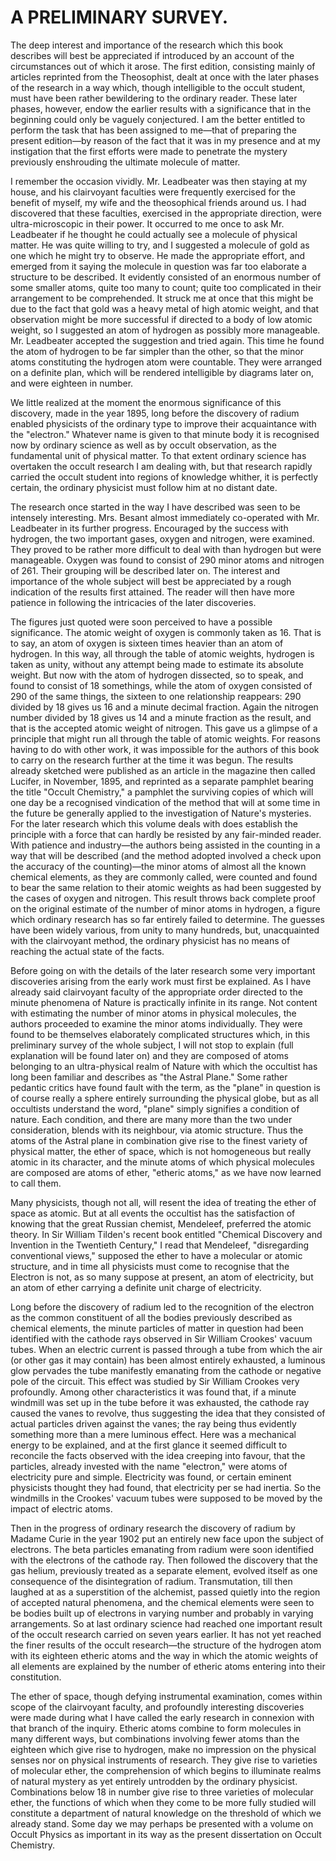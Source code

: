 # A PRELIMINARY SURVEY.

The deep interest and importance of the research which this book describes will best be appreciated if introduced by an account of the circumstances out of which it arose. The first edition, consisting mainly of articles reprinted from the Theosophist, dealt at once with the later phases of the research in a way which, though intelligible to the occult student, must have been rather bewildering to the ordinary reader. These later phases, however, endow the earlier results with a significance that in the beginning could only be vaguely conjectured. I am the better entitled to perform the task that has been assigned to me—that of preparing the present edition—by reason of the fact that it was in my presence and at my instigation that the first efforts were made to penetrate the mystery previously enshrouding the ultimate molecule of matter.

I remember the occasion vividly. Mr. Leadbeater was then staying at my house, and his clairvoyant faculties were frequently exercised for the benefit of myself, my wife and the theosophical friends around us. I had discovered that these faculties, exercised in the appropriate direction, were ultra-microscopic in their power. It occurred to me once to ask Mr. Leadbeater if he thought he could actually see a molecule of physical matter. He was quite willing to try, and I suggested a molecule of gold as one which he might try to observe. He made the appropriate effort, and emerged from it saying the molecule in question was far too elaborate a structure to be described. It evidently consisted of an enormous number of some smaller atoms, quite too many to count; quite too complicated in their arrangement to be comprehended. It struck me at once that this might be due to the fact that gold was a heavy metal of high atomic weight, and that observation might be more successful if directed to a body of low atomic weight, so I suggested an atom of hydrogen as possibly more manageable. Mr. Leadbeater accepted the suggestion and tried again. This time he found the atom of hydrogen to be far simpler than the other, so that the minor atoms constituting the hydrogen atom were countable. They were arranged on a definite plan, which will be rendered intelligible by diagrams later on, and were eighteen in number.

We little realized at the moment the enormous significance of this discovery, made in the year 1895, long before the discovery of radium enabled physicists of the ordinary type to improve their acquaintance with the "electron." Whatever name is given to that minute body it is recognised now by ordinary science as well as by occult observation, as the fundamental unit of physical matter. To that extent ordinary science has overtaken the occult research I am dealing with, but that research rapidly carried the occult student into regions of knowledge whither, it is perfectly certain, the ordinary physicist must follow him at no distant date.

The research once started in the way I have described was seen to be intensely interesting. Mrs. Besant almost immediately co-operated with Mr. Leadbeater in its further progress. Encouraged by the success with hydrogen, the two important gases, oxygen and nitrogen, were examined. They proved to be rather more difficult to deal with than hydrogen but were manageable. Oxygen was found to consist of 290 minor atoms and nitrogen of 261. Their grouping will be described later on. The interest and importance of the whole subject will best be appreciated by a rough indication of the results first attained. The reader will then have more patience in following the intricacies of the later discoveries.

The figures just quoted were soon perceived to have a possible significance. The atomic weight of oxygen is commonly taken as 16. That is to say, an atom of oxygen is sixteen times heavier than an atom of hydrogen. In this way, all through the table of atomic weights, hydrogen is taken as unity, without any attempt being made to estimate its absolute weight. But now with the atom of hydrogen dissected, so to speak, and found to consist of 18 somethings, while the atom of oxygen consisted of 290 of the same things, the sixteen to one relationship reappears: 290 divided by 18 gives us 16 and a minute decimal fraction. Again the nitrogen number divided by 18 gives us 14 and a minute fraction as the result, and that is the accepted atomic weight of nitrogen. This gave us a glimpse of a principle that might run all through the table of atomic weights. For reasons having to do with other work, it was impossible for the authors of this book to carry on the research further at the time it was begun. The results already sketched were published as an article in the magazine then called Lucifer, in November, 1895, and reprinted as a separate pamphlet bearing the title "Occult Chemistry," a pamphlet the surviving copies of which will one day be a recognised vindication of the method that will at some time in the future be generally applied to the investigation of Nature's mysteries. For the later research which this volume deals with does establish the principle with a force that can hardly be resisted by any fair-minded reader. With patience and industry—the authors being assisted in the counting in a way that will be described (and the method adopted involved a check upon the accuracy of the counting)—the minor atoms of almost all the known chemical elements, as they are commonly called, were counted and found to bear the same relation to their atomic weights as had been suggested by the cases of oxygen and nitrogen. This result throws back complete proof on the original estimate of the number of minor atoms in hydrogen, a figure which ordinary research has so far entirely failed to determine. The guesses have been widely various, from unity to many hundreds, but, unacquainted with the clairvoyant method, the ordinary physicist has no means of reaching the actual state of the facts.

Before going on with the details of the later research some very important discoveries arising from the early work must first be explained. As I have already said clairvoyant faculty of the appropriate order directed to the minute phenomena of Nature is practically infinite in its range. Not content with estimating the number of minor atoms in physical molecules, the authors proceeded to examine the minor atoms individually. They were found to be themselves elaborately complicated structures which, in this preliminary survey of the whole subject, I will not stop to explain (full explanation will be found later on) and they are composed of atoms belonging to an ultra-physical realm of Nature with which the occultist has long been familiar and describes as "the Astral Plane." Some rather pedantic critics have found fault with the term, as the "plane" in question is of course really a sphere entirely surrounding the physical globe, but as all occultists understand the word, "plane" simply signifies a condition of nature. Each condition, and there are many more than the two under consideration, blends with its neighbour, via atomic structure. Thus the atoms of the Astral plane in combination give rise to the finest variety of physical matter, the ether of space, which is not homogeneous but really atomic in its character, and the minute atoms of which physical molecules are composed are atoms of ether, "etheric atoms," as we have now learned to call them.

Many physicists, though not all, will resent the idea of treating the ether of space as atomic. But at all events the occultist has the satisfaction of knowing that the great Russian chemist, Mendeleef, preferred the atomic theory. In Sir William Tilden's recent book entitled "Chemical Discovery and Invention in the Twentieth Century," I read that Mendeleef, "disregarding conventional views," supposed the ether to have a molecular or atomic structure, and in time all physicists must come to recognise that the Electron is not, as so many suppose at present, an atom of electricity, but an atom of ether carrying a definite unit charge of electricity.

Long before the discovery of radium led to the recognition of the electron as the common constituent of all the bodies previously described as chemical elements, the minute particles of matter in question had been identified with the cathode rays observed in Sir William Crookes' vacuum tubes. When an electric current is passed through a tube from which the air (or other gas it may contain) has been almost entirely exhausted, a luminous glow pervades the tube manifestly emanating from the cathode or negative pole of the circuit. This effect was studied by Sir William Crookes very profoundly. Among other characteristics it was found that, if a minute windmill was set up in the tube before it was exhausted, the cathode ray caused the vanes to revolve, thus suggesting the idea that they consisted of actual particles driven against the vanes; the ray being thus evidently something more than a mere luminous effect. Here was a mechanical energy to be explained, and at the first glance it seemed difficult to reconcile the facts observed with the idea creeping into favour, that the particles, already invested with the name "electron," were atoms of electricity pure and simple. Electricity was found, or certain eminent physicists thought they had found, that electricity per se had inertia. So the windmills in the Crookes' vacuum tubes were supposed to be moved by the impact of electric atoms.

Then in the progress of ordinary research the discovery of radium by Madame Curie in the year 1902 put an entirely new face upon the subject of electrons. The beta particles emanating from radium were soon identified with the electrons of the cathode ray. Then followed the discovery that the gas helium, previously treated as a separate element, evolved itself as one consequence of the disintegration of radium. Transmutation, till then laughed at as a superstition of the alchemist, passed quietly into the region of accepted natural phenomena, and the chemical elements were seen to be bodies built up of electrons in varying number and probably in varying arrangements. So at last ordinary science had reached one important result of the occult research carried on seven years earlier. It has not yet reached the finer results of the occult research—the structure of the hydrogen atom with its eighteen etheric atoms and the way in which the atomic weights of all elements are explained by the number of etheric atoms entering into their constitution.

The ether of space, though defying instrumental examination, comes within scope of the clairvoyant faculty, and profoundly interesting discoveries were made during what I have called the early research in connexion with that branch of the inquiry. Etheric atoms combine to form molecules in many different ways, but combinations involving fewer atoms than the eighteen which give rise to hydrogen, make no impression on the physical senses nor on physical instruments of research. They give rise to varieties of molecular ether, the comprehension of which begins to illuminate realms of natural mystery as yet entirely untrodden by the ordinary physicist. Combinations below 18 in number give rise to three varieties of molecular ether, the functions of which when they come to be more fully studied will constitute a department of natural knowledge on the threshold of which we already stand. Some day we may perhaps be presented with a volume on Occult Physics as important in its way as the present dissertation on Occult Chemistry.
